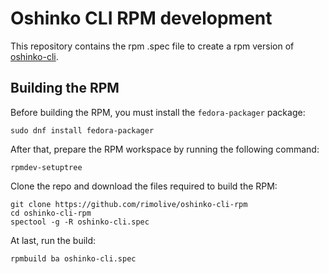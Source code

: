 # Oshinko CLI RPM development

This repository contains the rpm .spec file to create a rpm version of
[oshinko-cli](https://github.com/radanalyticsio/oshinko-cli).


## Building the RPM

Before building the RPM, you must install the `fedora-packager` package:

```
sudo dnf install fedora-packager
```

After that, prepare the RPM workspace by running the following command:

```
rpmdev-setuptree
```

Clone the repo and download the files required to build the RPM:

```
git clone https://github.com/rimolive/oshinko-cli-rpm
cd oshinko-cli-rpm
spectool -g -R oshinko-cli.spec
```

At last, run the build:

```
rpmbuild ba oshinko-cli.spec
```